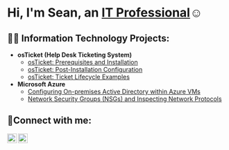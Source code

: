 <h1>Hi, I'm Sean, an <a href="https://linkedin.com/in/theseancarter">IT Professional</a>☺</h1>

<h2>👨‍💻 Information Technology Projects:</h2>

- <b>osTicket (Help Desk Ticketing System)</b>
  - [osTicket: Prerequisites and Installation](https://github.com/Sikaeda/osticket-prereqs)
  - [osTicket: Post-Installation Configuration](https://github.com/Sikaeda/post-install-config)
  - [osTicket: Ticket Lifecycle Examples](https://github.com/Sikaeda/ticket-lifecycle)
- <b>Microsoft Azure</b>
  - [Configuring On-premises Active Directory within Azure VMs](https://github.com/Sikaeda/configure-ad)
  - [Network Security Groups (NSGs) and Inspecting Network Protocols](https://github.com/Sikaeda/azure-network-protocols)

<h2>🤳Connect with me:</h2>

[<img align="left" alt="theseancarter | LinkedIn" width="22px" src="https://cdn.jsdelivr.net/npm/simple-icons@v3/icons/linkedin.svg" />][linkedin]
[<img align="left" alt="theseancarter | Instagram" width="22px" src="https://cdn.jsdelivr.net/npm/simple-icons@v3/icons/instagram.svg" />][instagram]

[instagram]: https://www.instagram.com/theseancarter
[linkedin]: https://linkedin.com/in/theseancarter
